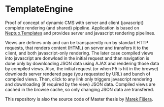 # TemplateEngine
Proof of concept of dynamic CMS with server and client (javascript) complete rendering (and shared) pipeline. Application is based on [Neptuo.Templates](https://github.com/neptuo/Templates) and provides server and javascript rendering pipelines.

Views are defines only and can be transparently run by standart HTTP requests, that renders content (HTML) on server and transfers it to the client, and both javascript-only rendering. The later case compiled views into javascript are donwload in the initial request and than navigation is done only by downloading JSON data using AJAX and rendering those data by compiled views.
Also, the initial request (or when F5 is hit in the browse) downloads server rendered page (you requested by URL) and bunch of compiled views. Then, click to any link only triggers javascript rendering and downloading (if required by the view) JSON data. Compiled views are cached in the browse cache, so only changing JSON data are transfered.

This repository is also the source code of Master thesis by [Marek Fišera](https://github.com/maraf).

